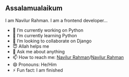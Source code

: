 ## Assalamualaikum

I am Navilur Rahman. I am a frontend developer...


- 🔭 I’m currently working on Python 
- 🌱 I’m currently learning Python
- 👯 I’m looking to collaborate on Django
- 😇 Allah helps me
- 💬 Ask me about anything
- 📫 How to reach me: [Navilur Rahman](https://www.facebook.com/navilur.rahman)/[Navilur Rahman](https://www.linkedin.com/in/navilur-rahman-360985175/)
- 😄 Pronouns: He/Him
- ⚡ Fun fact: I am finished

